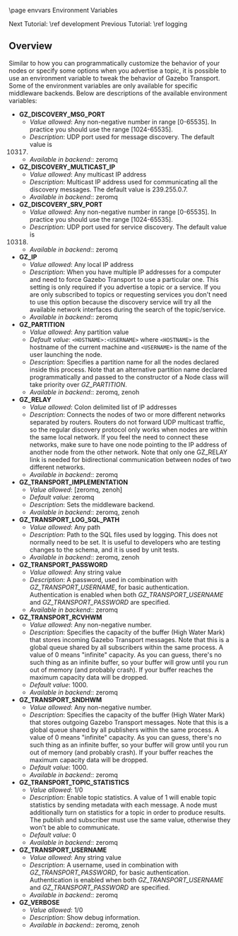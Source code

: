 \page envvars Environment Variables

Next Tutorial: \ref development
Previous Tutorial: \ref logging

## Overview

Similar to how you can programmatically customize the behavior of your
nodes or specify some options when you advertise a topic, it is possible to
use an environment variable to tweak the behavior of Gazebo Transport. Some of
the environment variables are only available for specific middleware backends.
Below are descriptions of the available environment variables:

* **GZ_DISCOVERY_MSG_PORT**
    * *Value allowed*: Any non-negative number in range [0-65535]. In practice
    you should use the range [1024-65535].
    * *Description*: UDP port used for message discovery. The default value is
    10317.
    * *Available in backend:*: zeromq
* **GZ_DISCOVERY_MULTICAST_IP**
    * *Value allowed*: Any multicast IP address
    * *Description*: Multicast IP address used for communicating all the
    discovery messages. The default value is 239.255.0.7.
    * *Available in backend:*: zeromq
* **GZ_DISCOVERY_SRV_PORT**
    * *Value allowed*: Any non-negative number in range [0-65535]. In practice
    you should use the range [1024-65535].
    * *Description*: UDP port used for service discovery. The default value is
    10318.
    * *Available in backend:*: zeromq
* **GZ_IP**
    * *Value allowed*: Any local IP address
    * *Description*: When you have
    multiple IP addresses for a computer and need to force Gazebo
    Transport to use a particular one. This setting is only required if you
    advertise a topic or a service. If you are only subscribed to topics or
    requesting services you don't need to use this option because the
    discovery service will try all the available network interfaces during
    the search of the topic/service.
    * *Available in backend:*: zeromq
* **GZ_PARTITION**
    * *Value allowed*: Any partition value
    * *Default value*: `<HOSTNAME>:<USERNAME>` where `<HOSTNAME>` is the
    hostname of the current machine and `<USERNAME>` is the name of the
    user launching the node.
    * *Description*: Specifies a partition name for all the nodes declared
    inside this process. Note that an alternative partition name  declared
    programmatically and  passed to the constructor of a Node class will take
    priority over *GZ_PARTITION*.
    * *Available in backend:*: zeromq, zenoh
* **GZ_RELAY**
    * *Value allowed*: Colon delimited list of IP addresses
    * *Description*: Connects the nodes
    of two or more different networks separated by routers. Routers do not
    forward UDP multicast traffic, so the regular discovery protocol only works
    when nodes are within the same local network. If you feel the need to
    connect these networks, make sure to have one node pointing to the IP
    address of another node from the other network. Note that only one GZ_RELAY
    link is needed for bidirectional communication between nodes of two
    different networks.
    * *Available in backend:*: zeromq
* **GZ_TRANSPORT_IMPLEMENTATION**
    * *Value allowed*: [zeromq, zenoh]
    * *Default value*: zeromq
    * *Description*: Sets the middleware backend.
    * *Available in backend:*: zeromq, zenoh
* **GZ_TRANSPORT_LOG_SQL_PATH**
    * *Value allowed*: Any path
    * *Description*: Path to the SQL files used by logging. This does not
    normally need to be set. It is useful to developers who are testing changes
    to the schema, and it is used by unit tests.
    * *Available in backend:*: zeromq, zenoh
* **GZ_TRANSPORT_PASSWORD**
    * *Value allowed*: Any string value
    * *Description*: A password, used in combination with
    *GZ_TRANSPORT_USERNAME*, for basic authentication. Authentication is
    enabled when both *GZ_TRANSPORT_USERNAME* and *GZ_TRANSPORT_PASSWORD*
    are specified.
    * *Available in backend:*: zeromq
* **GZ_TRANSPORT_RCVHWM**
    * *Value allowed*: Any non-negative number.
    * *Description*: Specifies the capacity of the buffer (High Water Mark)
    that stores incoming Gazebo Transport messages. Note that this is a global
    queue shared by all subscribers within the same process. A value of 0 means
    "infinite" capacity. As you can guess, there's no such thing as an infinite
    buffer, so your buffer will grow until you run out of memory (and probably
    crash). If your buffer reaches the maximum capacity data will be dropped.
    * *Default value*: 1000.
    * *Available in backend:*: zeromq
* **GZ_TRANSPORT_SNDHWM**
    * *Value allowed*: Any non-negative number.
    * *Description*: Specifies the capacity of the buffer (High Water Mark)
    that stores outgoing Gazebo Transport messages. Note that this is a global
    queue shared by all publishers within the same process. A value of 0 means
    "infinite" capacity. As you can guess, there's no such thing as an infinite
    buffer, so your buffer will grow until you run out of memory (and probably
    crash). If your buffer reaches the maximum capacity data will be dropped.
    * *Default value*: 1000.
    * *Available in backend:*: zeromq
* **GZ_TRANSPORT_TOPIC_STATISTICS**
    * *Value allowed*: 1/0
    * *Description*: Enable topic statistics. A value of 1 will enable topic
    statistics by sending metadata with each message. A node must
    additionally turn on statistics for a topic in order to produce results.
    The publish and subscriber must use the same value, otherwise they won't
    be able to communicate.
    * *Default value*: 0
    * *Available in backend:*: zeromq
* **GZ_TRANSPORT_USERNAME**
    * *Value allowed*: Any string value
    * *Description*: A username, used in combination with
    *GZ_TRANSPORT_PASSWORD*, for basic authentication. Authentication is
    enabled when both *GZ_TRANSPORT_USERNAME* and *GZ_TRANSPORT_PASSWORD*
    are specified.
    * *Available in backend:*: zeromq
* **GZ_VERBOSE**
    * *Value allowed*: 1/0
    * *Description*: Show debug information.
    * *Available in backend:*: zeromq, zenoh

